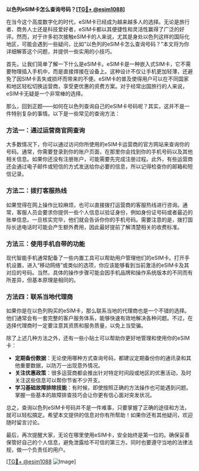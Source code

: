 **以色列eSIM卡怎么查询号码？[[TG💪+ @esim1088](https://t.me/s/esim1088)]**

在当今这个高度数字化的时代，eSIM卡已经成为越来越多人的选择。无论是旅行者、商务人士还是科技爱好者，eSIM卡都以其便捷性和灵活性赢得了广泛的好评。然而，对于许多初次接触eSIM卡的人来说，尤其是身处以色列这样的国际化地区，可能会遇到一些疑问，比如“以色列的eSIM卡怎么查询号码？”本文将为你详细解答这个问题，并提供一些实用的小技巧。

首先，让我们简单了解一下什么是eSIM卡。eSIM卡是一种嵌入式SIM卡，它不需要物理插入手机中，而是直接焊接在设备上。这种设计不仅让手机更加轻薄，还避免了因SIM卡丢失或损坏而带来的不便。eSIM卡的普及使得用户可以在不同国家和地区轻松切换运营商，享受更优惠的资费方案。对于经常出国旅行的人来说，eSIM卡无疑是一个非常棒的选择。

那么，回到正题——如何在以色列查询自己的eSIM卡号码呢？其实，这并不是一件特别复杂的事情。以下是一些常见的查询方法：

### 方法一：通过运营商官网查询

大多数情况下，你可以通过访问你所使用的eSIM卡运营商的官方网站来查询你的号码。通常，你需要登录到你的账户页面，在那里你会找到你的手机号码以及其他相关信息。如果你还没有注册账户，可能需要先完成注册过程。此外，有些运营商还会通过电子邮件或短信的方式发送给你必要的信息，所以记得检查你的邮箱和短信记录。

### 方法二：拨打客服热线

如果觉得在网上操作比较麻烦，也可以直接拨打运营商的客服热线进行咨询。通常，客服人员会要求你提供一些个人信息以验证身份，例如身份证号码或者最近的账单信息。一旦核实完毕，他们就会告诉你你的手机号码。需要注意的是，拨打国际长途电话时可能会产生额外费用，因此最好提前了解清楚相关的收费标准。

### 方法三：使用手机自带的功能

现代智能手机通常配备了一些内置工具可以帮助用户管理他们的eSIM卡。打开手机设置，进入“移动网络”或类似的选项，你应该能够看到当前激活的eSIM卡及其对应的号码。当然，具体的操作步骤可能会因手机品牌和操作系统版本的不同而有所差异，但基本原理是相同的。

### 方法四：联系当地代理商

如果你是在以色列购买的eSIM卡，那么联系当地的代理商也是一个不错的选择。他们通常会有一套完整的客户服务体系，能够快速有效地解决各种问题。不过，在选择代理商时一定要注意其资质和服务质量，以免上当受骗。

除了上述几种方法之外，还有一些小贴士可以帮助你更好地管理和使用你的eSIM卡：

- **定期备份数据**：无论使用哪种方式查询号码，都建议定期备份你的通讯录和其他重要数据，以防万一出现意外情况。
- **关注优惠政策**：很多运营商都会推出针对特定时间段或地区的优惠活动，及时关注这些信息可以帮你节省不少开支。
- **学习基础故障排除技能**：有时候，即使按照正确的方法操作也可能遇到问题。掌握一些基本的故障排查技巧会让你更有信心面对突发状况。

总之，查询以色列eSIM卡号码并不是一件难事，只要掌握了正确的途径和方法，就可以轻松搞定。希望本文提供的信息对你有所帮助！如果你还有其他疑问，欢迎随时留言讨论。

最后，再次提醒大家，无论在哪里使用eSIM卡，安全始终是第一位的。确保妥善保管好自己的个人信息，避免泄露给不可信的第三方。同时也要遵守当地的法律法规，做一个负责任的用户。

[[TG💪+ @esim1088](https://t.me/s/esim1088) ![Image](https://i.postimg.cc/4NQfJmqS/Snipaste-2025-05-13-00-14-12.png)]
